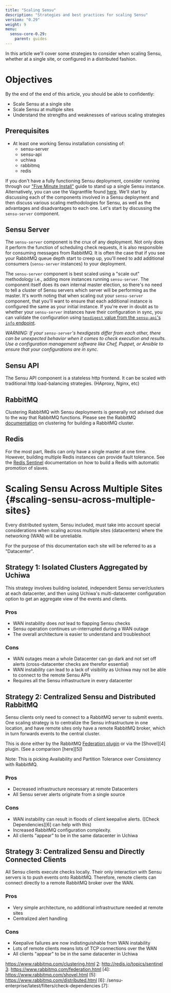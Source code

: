 ```yaml
---
title: "Scaling Sensu"
description: "Strategies and best practices for scaling Sensu"
version: "0.29"
weight: 9
menu:
  sensu-core-0.29:
    parent: guides
---
```


In this article we'll cover some strategies to consider when scaling Sensu, whether at a single site, or configured in a distributed fashion.

# Objectives

By the end of the end of this article, you should be able to confidently:

* Scale Sensu at a single site
* Scale Sensu at multiple sites
* Understand the strengths and weaknesses of various scaling strategies

## Prerequisites

* At least one working Sensu installation consisting of:
  * sensu-server
  * sensu-api
  * uchiwa
  * rabbitmq
  * redis

If you don't have a fully functioning Sensu deployment, consider running through our ["Five Minute Install"][1] guide to stand up a single Sensu instance. Alternatively, you can use the Vagrantfile found [here][2]. We'll start by discussing each of the components involved in a Sensu deployment and then discuss various scaling methodologies for Sensu, as well as the advantages and disadvantages to each one. Let's start by discussing the `sensu-server` component.

## Sensu Server

The `sensu-server` component is the crux of any deployment. Not only does it perform the function of scheduling check requests, it is also responsible for consuming messages from RabbitMQ. It is often the case that if you see your RabbitMQ queue depth start to creep up, you'll need to add additional consumers (`sensu-server` instances) to your deployment.  

The `sensu-server` component is best scaled using a "scale out" methodology i.e., adding more instances running `sensu-server`. The component itself does its own internal master election, so there's no need to tell a cluster of Sensu servers which server will be performing as the master. It's worth noting that when scaling out your `sensu-server` component, that you'll want to ensure that each additional instance is configured the same as your initial instance. If you're ever in doubt as to whether your `sensu-server` instances have their configuration in sync, you can validate the configuration using [`hexdigest` value from the `sensu-api`'s `info` endpoint][3].

_WARNING: If your `sensu-server`'s hexdigests differ from each other, there can be unexpected behavior when it comes to check execution and results. Use a configuration management software like Chef, Puppet, or Ansible to ensure that your configurations are in sync._

## Sensu API

The Sensu API component is a stateless http frontend. It can be scaled with traditional http load-balancing strategies. (HAproxy, Nginx, etc)

## RabbitMQ

Clustering RabbitMQ with Sensu deployments is generally not advised due to the way that RabbitMQ functions. Please see the RabbitMQ [documentation][1] on clustering for building a RabbitMQ cluster. 

## Redis

For the most part, Redis can only have a single master at one time. However, building multiple Redis instances can provide fault tolerance. See the [Redis Sentinel][2] documentation on how to build a Redis with automatic promotion of slaves.

# Scaling Sensu Across Multiple Sites {#scaling-sensu-across-multiple-sites}

Every distributed system, Sensu included, must take into account special considerations when scaling across multiple sites (datacenters) where the networking (WAN) will be unreliable.

For the purpose of this documentation each site will be referred to as a "Datacenter".

## Strategy 1: Isolated Clusters Aggregated by Uchiwa

This strategy involves building isolated, independent Sensu server/clusters at each datacenter, and then using Uchiwa\'s multi-datacenter configuration option to get an aggregate view of the events and clients.

### Pros

* WAN instability does *not* lead to flapping Sensu checks
* Sensu operation continues un-interrupted during a WAN outage
* The overall architecture is easier to understand and troubleshoot

### Cons

* WAN outages mean a whole Datacenter can go dark and not set off alerts (cross-datacenter checks are therefor essential)
* WAN instability can lead to a lack of visibility as Uchiwa may not be able to connect to the remote Sensu APIs
* Requires all the Sensu infrastructure in every datacenter

## Strategy 2: Centralized Sensu and Distributed  RabbitMQ

Sensu clients only need to connect to a RabbitMQ server to submit events. One scaling strategy is to centralize the Sensu infrastructure in one location, and have remote sites only have a remote RabbitMQ broker, which in turn forwards
events to the central cluster.

This is done either by the RabbitMQ [Federation plugin][3] or via the [Shovel][4] plugin. (See a comparison [here][5])

Note: This is picking Availability and Partition Tolerance over Consistency with RabbitMQ.

### Pros

* Decreased infrastructure necessary at remote Datacenters
* All Sensu server alerts originate from a single source

### Cons

* WAN instability can result in floods of client keepalive alerts. ([Check Dependencies][6] can help with this)
* Increased RabbitMQ configuration complexity.
* All clients "appear" to be in the same datacenter in Uchiwa

## Strategy 3: Centralized Sensu and Directly Connected Clients

All Sensu clients execute checks locally. Their only interaction with Sensu servers is to push events onto RabbitMQ. Therefore, remote clients can connect directly to a remote RabbitMQ broker over the WAN.

### Pros

* Very simple architecture, no additional infrastructure needed at remote sites
* Centralized alert handling

### Cons

* Keepalive failures are now indistinguishable from WAN instability
* Lots of remote clients means lots of TCP connections over the WAN
* All clients "appear" to be in the same datacenter in Uchiwa

<!-- LINKS -->
[1]: ../../quick-start/five-minute-install/
[2]: https://github.com/sensu/training-vagrant/blob/master/workshops/intro-to-sensu/Vagrantfile
[3]: ../../api/health-and-info/#info-get
https://www.rabbitmq.com/clustering.html
[2]: http://redis.io/topics/sentinel
[3]: https://www.rabbitmq.com/federation.html
[4]: https://www.rabbitmq.com/shovel.html
[5]: https://www.rabbitmq.com/distributed.html
[6]: /sensu-enterprise/latest/filters/check-dependencies
[7]: 